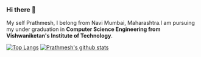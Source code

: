 ### Hi there 👋

My self Prathmesh, I belong from Navi Mumbai, Maharashtra.I am pursuing my under graduation in **Computer Science Engineering from Vishwaniketan's Institute of Technology**.



[![Top Langs](https://github-readme-stats.vercel.app/api/top-langs/?username=anuraghazra)](https://github.com/anuraghazra/github-readme-stats)
[![Prathmesh's github stats](https://github-readme-stats.vercel.app/api?username=PrathmeshSadake&theme=tokyonight)](https://github.com/prathmeshsadake/github-readme-stats)

